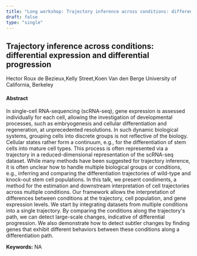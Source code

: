```yaml
---
title: "Long workshop: Trajectory inference across conditions: differential expression and differential progression"
draft: false
type: "single"
---
```


## Trajectory inference across conditions: differential expression and differential progression
Hector Roux de Bezieux,Kelly Street,Koen Van den Berge
University of California, Berkeley
#### Abstract

In single-cell RNA-sequencing (scRNA-seq), gene expression is assessed individually for each cell, allowing the investigation of developmental processes, such as embryogenesis and cellular differentiation and regeneration, at unprecedented resolutions. In such dynamic biological systems, grouping cells into discrete groups is not reflective of the biology. Cellular states rather form a continuum, e.g., for the differentiation of stem cells into mature cell types. This process is often represented via a trajectory in a reduced-dimensional representation of the scRNA-seq dataset. While many methods have been suggested for trajectory inference, it is often unclear how to handle multiple biological groups or conditions, e.g., inferring and comparing the differentiation trajectories of wild-type and knock-out stem cell populations. 
In this talk, we present condiments,  a method for the estimation and downstream interpretation of cell trajectories across multiple conditions. Our framework allows the interpretation of differences between conditions at the trajectory, cell population, and gene expression levels. We start by integrating datasets from multiple conditions into a single trajectory. By comparing the conditions along the trajectory's path, we can detect large-scale changes, indicative of differential progression. We also demonstrate how to detect subtler changes by finding genes that exhibit different behaviors between these conditions along a differentiation path.

**Keywords:** NA
